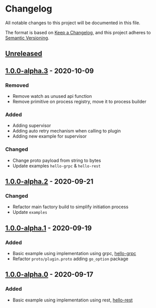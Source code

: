 # Changelog
All notable changes to this project will be documented in this file.

The format is based on [Keep a Changelog](https://keepachangelog.com/en/1.0.0/),
and this project adheres to [Semantic Versioning](https://semver.org/spec/v2.0.0.html).

## [Unreleased]

## [1.0.0-alpha.3] - 2020-10-09
### Removed
- Remove watch as unused api function
- Remove primitive on process registry, move it to process builder

### Added
- Adding supervisor 
- Adding auto retry mechanism when calling to plugin 
- Adding new example for supervisor

### Changed
- Change proto payload from string to bytes
- Update examples `hello-grpc` & `hello-rest`

## [1.0.0-alpha.2] - 2020-09-21
### Changed 
- Refactor main factory build to simplify initiation process
- Update `examples`

## [1.0.0-alpha.1] - 2020-09-19
### Added
- Basic example using implementation using grpc, [hello-grpc](https://github.com/quadroops/goplugin/tree/master/examples/basic/hello-grpc)
- Refactor `proto/plugin.proto` adding `go_option` package

## [1.0.0-alpha.0] - 2020-09-17
### Added
- Basic example using implementation using rest, [hello-rest](https://github.com/quadroops/goplugin/tree/master/examples/basic/hello-rest)

[Unreleased]: https://github.com/quadroops/goplugin/compare/v1.0.0-alpha.2...HEAD
[1.0.0-alpha.3]: https://github.com/quadroops/goplugin/compare/v1.0.0-alpha.2...v1.0.0-alpha.3
[1.0.0-alpha.2]: https://github.com/quadroops/goplugin/compare/v1.0.0-alpha.1...v1.0.0-alpha.2
[1.0.0-alpha.1]: https://github.com/quadroops/goplugin/compare/v1.0.0-alpha.0...v1.0.0-alpha.1
[1.0.0-alpha.0]: https://github.com/quadroops/goplugin/releases/tag/v1.0.0-alpha.0
